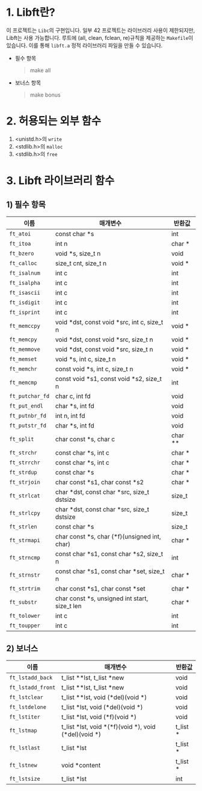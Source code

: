 # 1. Libft란?

이 프로젝트는 `Libc`의 구현입니다. 일부 42 프로젝트는 라이브러리 사용이 제한되지만, Libft는 사용 가능합니다.
루트에 (all, clean, fclean, re)규칙을 제공하는 `Makefile`이 있습니다. 이를 통해 `libft.a` 정적 라이브러리 파일을 만들 수 있습니다. 

* 필수 항목
  > make all

* 보너스 항목
  > make bonus

# 2. 허용되는 외부 함수

1. \<unistd.h>의 `write`
2. \<stdlib.h>의 `malloc`
3. \<stdlib.h>의 `free`

# 3. Libft 라이브러리 함수

## 1) 필수 항목

| 이름           | 매개변수                                      | 반환값   |
|----------------|-----------------------------------------------|----------|
| `ft_atoi`      | const char *s                                 | int      |
| `ft_itoa`      | int n                                         | char *   |
| `ft_bzero`     | void *s, size_t n                             | void     |
| `ft_calloc`    | size_t cnt, size_t n                          | void *   |
| `ft_isalnum`   | int c                                         | int      |
| `ft_isalpha`   | int c                                         | int      |
| `ft_isascii`   | int c                                         | int      |
| `ft_isdigit`   | int c                                         | int      |
| `ft_isprint`   | int c                                         | int      |
| `ft_memccpy`   | void *dst, const void *src, int c, size_t n   | void *   |
| `ft_memcpy`    | void *dst, const void *src, size_t n          | void *   |
| `ft_memmove`   | void *dst, const void *src, size_t n          | void *   |
| `ft_memset`    | void *s, int c, size_t n                      | void *   |
| `ft_memchr`    | const void *s, int c, size_t n                | void *   |
| `ft_memcmp`    | const void *s1, const void *s2, size_t n      | int      |
| `ft_putchar_fd`| char c, int fd                                | void     |
| `ft_put_endl`  | char *s, int fd                               | void     |
| `ft_putnbr_fd` | int n, int fd                                 | void     |
| `ft_putstr_fd` | char *s, int fd                               | void     |
| `ft_split`     | char const *s, char c                         | char **  |
| `ft_strchr`    | const char *s, int c                          | char *   |
| `ft_strrchr`   | const char *s, int c                          | char *   |
| `ft_strdup`    | const char *s                                 | char *   |
| `ft_strjoin`   | char const *s1, char const *s2                | char *   |
| `ft_strlcat`   | char *dst, const char *src, size_t dstsize    | size_t   |
| `ft_strlcpy`   | char *dst, const char *src, size_t dstsize    | size_t   |
| `ft_strlen`    | const char *s                                 | size_t   |
| `ft_strmapi`   | char const *s, char (*f)(unsigned int, char)  | char *   |
| `ft_strncmp`   | const char *s1, const char *s2, size_t n      | int      |
| `ft_strnstr`   | const char *s1, const char *set, size_t n     | char *   |
| `ft_strtrim`   | char const *s1, char const *set               | char *   |
| `ft_substr`    | char const *s, unsigned int start, size_t len | char *   |
| `ft_tolower`   | int c                                         | int      |
| `ft_toupper`   | int c                                         | int      |

## 2) 보너스

| 이름            | 매개변수                              | 반환값  |
|-----------------|---------------------------------------|---------|
| `ft_lstadd_back`| t_list **lst, t_list *new             | void    |
| `ft_lstadd_front`| t_list **lst, t_list *new            | void    |
| `ft_lstclear`   | t_list **lst, void (*del)(void *)     | void    |
| `ft_lstdelone`  | t_list *lst, void (*del)(void *)      | void    |
| `ft_lstiter`    | t_list *lst, void  (*f)(void *)       | void    |
| `ft_lstmap`     | t_list *lst, void *(*f)(void *), void (*del)(void *) | t_list * |
| `ft_lstlast`    | t_list *lst                           | t_list *|
| `ft_lstnew`     | void *content                         | t_list *|
| `ft_lstsize`    | t_list *lst                           | int     |
